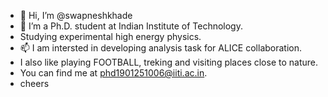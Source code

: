 - 👋 Hi, I’m @swapneshkhade
- 👀 I’m a Ph.D. student at Indian Institute of Technology.
-  Studying experimental high energy physics.  
- 📫 I am intersted in developing analysis task for ALICE collaboration.
- I also like playing FOOTBALL, treking and visiting places close to nature.
- You can find me at phd1901251006@iiti.ac.in.
- cheers

<!---
swapneshkhade/swapneshkhade is a ✨ special ✨ repository because its `README.md` (this file) appears on your GitHub profile.
You can click the Preview link to take a look at your changes.
--->
